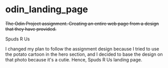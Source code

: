 # odin_landing_page
~~The Odin Project assignment. Creating an entire web page from a design that they have provided.~~

Spuds R Us

I changed my plan to follow the assignment design because I tried to use the potato cartoon in the hero section, and I decided to base the design on that photo because it's a cutie. Hence, Spuds R Us landing page.


